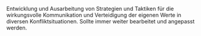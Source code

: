 Entwicklung und Ausarbeitung von Strategien und Taktiken für die wirkungsvolle Kommunikation und Verteidigung der eigenen Werte in diversen Konfliktsituationen. Sollte immer weiter bearbeitet und angepasst werden.

